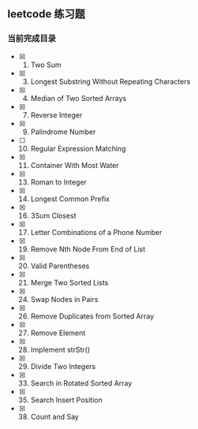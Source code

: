 ## leetcode 练习题

### 当前完成目录

- [x] 1. Two Sum
- [x] 3. Longest Substring Without Repeating Characters
- [x] 4. Median of Two Sorted Arrays
- [x] 7. Reverse Integer
- [x] 9. Palindrome Number
- [ ] 10. Regular Expression Matching
- [x] 11. Container With Most Water
- [x] 13. Roman to Integer
- [x] 14. Longest Common Prefix
- [x] 16. 3Sum Closest
- [x] 17. Letter Combinations of a Phone Number
- [x] 19. Remove Nth Node From End of List
- [x] 20. Valid Parentheses
- [x] 21. Merge Two Sorted Lists
- [x] 24. Swap Nodes in Pairs
- [x] 26. Remove Duplicates from Sorted Array
- [x] 27. Remove Element
- [x] 28. Implement strStr()
- [x] 29. Divide Two Integers
- [x] 33. Search in Rotated Sorted Array
- [x] 35. Search Insert Position
- [x] 38. Count and Say
